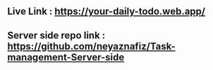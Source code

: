 
## Live Link : https://your-daily-todo.web.app/

## Server side repo link : https://github.com/neyaznafiz/Task-management-Server-side
